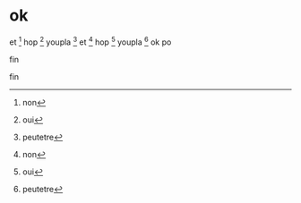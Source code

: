 # ok

et [^1] hop [^2] youpla [^3]
et [^1] hop [^2] youpla [^3]
ok
po

[^1]: non

[^2]: oui

fin
[^3]: peutetre

fin

